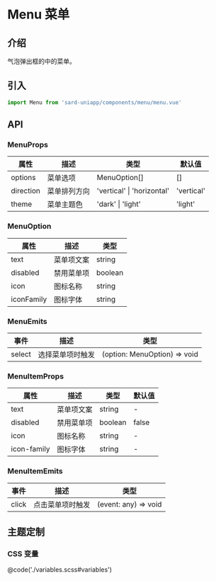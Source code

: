 # Menu 菜单

## 介绍

气泡弹出框的中的菜单。

## 引入

```ts
import Menu from 'sard-uniapp/components/menu/menu.vue'
```

## API

### MenuProps

| 属性      | 描述         | 类型                       | 默认值     |
| --------- | ------------ | -------------------------- | ---------- |
| options   | 菜单选项     | MenuOption[]               | []         |
| direction | 菜单排列方向 | 'vertical' \| 'horizontal' | 'vertical' |
| theme     | 菜单主题色   | 'dark' \| 'light'          | 'light'    |

### MenuOption

| 属性       | 描述       | 类型    |
| ---------- | ---------- | ------- |
| text       | 菜单项文案 | string  |
| disabled   | 禁用菜单项 | boolean |
| icon       | 图标名称   | string  |
| iconFamily | 图标字体   | string  |

### MenuEmits

| 事件   | 描述             | 类型                         |
| ------ | ---------------- | ---------------------------- |
| select | 选择菜单项时触发 | (option: MenuOption) => void |

### MenuItemProps

| 属性        | 描述       | 类型    | 默认值 |
| ----------- | ---------- | ------- | ------ |
| text        | 菜单项文案 | string  | -      |
| disabled    | 禁用菜单项 | boolean | false  |
| icon        | 图标名称   | string  | -      |
| icon-family | 图标字体   | string  | -      |

### MenuItemEmits

| 事件  | 描述             | 类型                 |
| ----- | ---------------- | -------------------- |
| click | 点击菜单项时触发 | (event: any) => void |

## 主题定制

### CSS 变量

@code('./variables.scss#variables')
